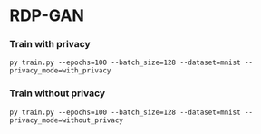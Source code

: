 # RDP-GAN 

### Train with privacy  
`py train.py --epochs=100 --batch_size=128 --dataset=mnist --privacy_mode=with_privacy`  

### Train without privacy   
`py train.py --epochs=100 --batch_size=128 --dataset=mnist --privacy_mode=without_privacy`  




